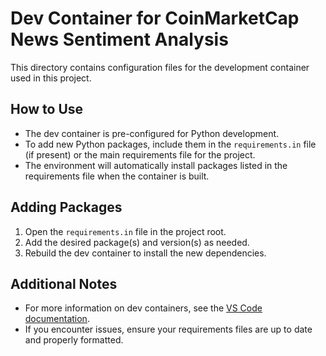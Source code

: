 # Dev Container for CoinMarketCap News Sentiment Analysis

This directory contains configuration files for the development container used in this project.

## How to Use

- The dev container is pre-configured for Python development.
- To add new Python packages, include them in the `requirements.in` file (if present) or the main requirements file for the project.
- The environment will automatically install packages listed in the requirements file when the container is built.

## Adding Packages

1. Open the `requirements.in` file in the project root.
2. Add the desired package(s) and version(s) as needed.
3. Rebuild the dev container to install the new dependencies.

## Additional Notes

- For more information on dev containers, see the [VS Code documentation](https://code.visualstudio.com/docs/devcontainers/containers).
- If you encounter issues, ensure your requirements files are up to date and properly formatted.
